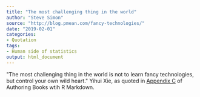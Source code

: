 ```yaml
---
title: "The most challenging thing in the world"
author: "Steve Simon"
source: "http://blog.pmean.com/fancy-technologies/"
date: "2019-02-01"
categories:
- Quotation
tags:
- Human side of statistics
output: html_document
---
```


"The most challenging thing in the world is not to learn fancy technologies, but control your own wild heart." Yihui Xie, as quoted in [Appendix C][xie1] of Authoring Books wtih R Markdown.

<!---more--->

[xie1]: https://bookdown.org/yihui/bookdown/faq.html


